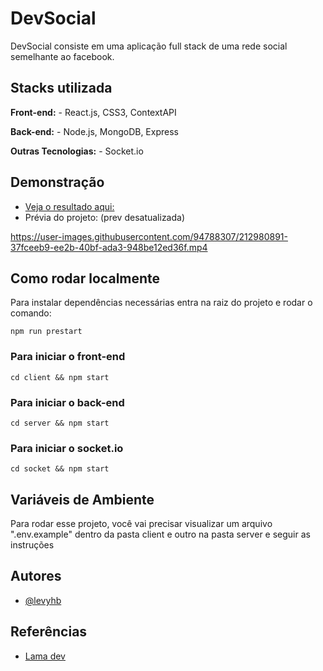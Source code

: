 # DevSocial

DevSocial consiste em uma aplicação full stack de uma rede social semelhante ao facebook. 


## Stacks utilizada

**Front-end:** - React.js, CSS3, ContextAPI

**Back-end:** - Node.js, MongoDB, Express

**Outras Tecnologias:** - Socket.io
## Demonstração

- [Veja o resultado aqui:](https://react-social-ten.vercel.app/)
- Prévia do projeto: (prev desatualizada)

https://user-images.githubusercontent.com/94788307/212980891-37fceeb9-ee2b-40bf-ada3-948be12ed36f.mp4
## Como rodar localmente
Para instalar dependências necessárias entra na raiz do projeto e rodar o  comando:

```
npm run prestart
```

### Para iniciar o front-end
```
cd client && npm start
```

### Para iniciar o back-end
```
cd server && npm start
```

### Para iniciar o socket.io
```
cd socket && npm start
```
## Variáveis de Ambiente

Para rodar esse projeto, você vai precisar visualizar um arquivo ".env.example" dentro da pasta client e outro na pasta server e seguir as instruções


## Autores

- [@levyhb](https://github.com/Levyhb)

## Referências

- [Lama dev](https://www.youtube.com/@LamaDev)
